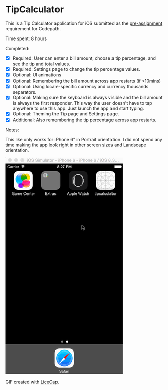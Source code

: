 # TipCalculator

This is a Tip Calculator application for iOS submitted as the [pre-assignment](https://gist.github.com/timothy1ee/7747214) requirement for Codepath.

Time spent: 8 hours

Completed:

* [x] Required: User can enter a bill amount, choose a tip percentage, and see the tip and total values.
* [x] Required: Settings page to change the tip percentage values.
* [x] Optional: UI animations
* [x] Optional: Remembering the bill amount across app restarts (if <10mins)
* [x] Optional: Using locale-specific currency and currency thousands separators.
* [x] Optional: Making sure the keyboard is always visible and the bill amount is always the first responder. This way the user doesn't have to tap anywhere to use this app. Just launch the app and start typing.
* [x] Optional: Theming the Tip page and Settings page.
* [x] Additional: Also remembering the tip percentage across app restarts.

Notes:

This like only works for iPhone 6" in Portrait orientation. I did not spend any time making the app look right in other screen sizes and Landscape orientation.

![Video Walkthrough](tip_calculator_demo.gif)

GIF created with [LiceCap](http://www.cockos.com/licecap/).
